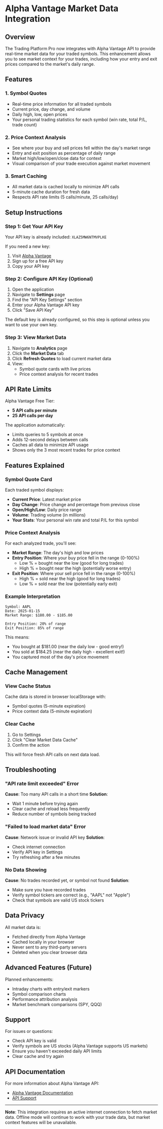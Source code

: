 # Alpha Vantage Market Data Integration

## Overview
The Trading Platform Pro now integrates with Alpha Vantage API to provide real-time market data for your traded symbols. This enhancement allows you to see market context for your trades, including how your entry and exit prices compared to the market's daily range.

## Features

### 1. **Symbol Quotes**
- Real-time price information for all traded symbols
- Current price, day change, and volume
- Daily high, low, open prices
- Your personal trading statistics for each symbol (win rate, total P/L, trade count)

### 2. **Price Context Analysis**
- See where your buy and sell prices fell within the day's market range
- Entry and exit position as percentage of daily range
- Market high/low/open/close data for context
- Visual comparison of your trade execution against market movement

### 3. **Smart Caching**
- All market data is cached locally to minimize API calls
- 5-minute cache duration for fresh data
- Respects API rate limits (5 calls/minute, 25 calls/day)

## Setup Instructions

### Step 1: Get Your API Key
Your API key is already included: `XLAZ5MW6NTMVPLKE`

If you need a new key:
1. Visit [Alpha Vantage](https://www.alphavantage.co/support/#api-key)
2. Sign up for a free API key
3. Copy your API key

### Step 2: Configure API Key (Optional)
1. Open the application
2. Navigate to **Settings** page
3. Find the "API Key Settings" section
4. Enter your Alpha Vantage API key
5. Click "Save API Key"

The default key is already configured, so this step is optional unless you want to use your own key.

### Step 3: View Market Data
1. Navigate to **Analytics** page
2. Click the **Market Data** tab
3. Click **Refresh Quotes** to load current market data
4. View:
   - Symbol quote cards with live prices
   - Price context analysis for recent trades

## API Rate Limits

Alpha Vantage Free Tier:
- **5 API calls per minute**
- **25 API calls per day**

The application automatically:
- Limits queries to 5 symbols at once
- Adds 12-second delays between calls
- Caches all data to minimize API usage
- Shows only the 3 most recent trades for price context

## Features Explained

### Symbol Quote Card
Each traded symbol displays:
- **Current Price**: Latest market price
- **Day Change**: Price change and percentage from previous close
- **Open/High/Low**: Daily price range
- **Volume**: Trading volume (in millions)
- **Your Stats**: Your personal win rate and total P/L for this symbol

### Price Context Analysis
For each analyzed trade, you'll see:
- **Market Range**: The day's high and low prices
- **Entry Position**: Where your buy price fell in the range (0-100%)
  - Low % = bought near the low (good for long trades)
  - High % = bought near the high (potentially worse entry)
- **Exit Position**: Where your sell price fell in the range (0-100%)
  - High % = sold near the high (good for long trades)
  - Low % = sold near the low (potentially early exit)

### Example Interpretation
```
Symbol: AAPL
Date: 2025-01-15
Market Range: $180.00 - $185.00

Entry Position: 20% of range
Exit Position: 85% of range
```

This means:
- You bought at $181.00 (near the daily low - good entry!)
- You sold at $184.25 (near the daily high - excellent exit!)
- You captured most of the day's price movement

## Cache Management

### View Cache Status
Cache data is stored in browser localStorage with:
- Symbol quotes (5-minute expiration)
- Price context data (5-minute expiration)

### Clear Cache
1. Go to Settings
2. Click "Clear Market Data Cache"
3. Confirm the action

This will force fresh API calls on next data load.

## Troubleshooting

### "API rate limit exceeded" Error
**Cause**: Too many API calls in a short time
**Solution**:
- Wait 1 minute before trying again
- Clear cache and reload less frequently
- Reduce number of symbols being tracked

### "Failed to load market data" Error
**Cause**: Network issue or invalid API key
**Solution**:
- Check internet connection
- Verify API key in Settings
- Try refreshing after a few minutes

### No Data Showing
**Cause**: No trades recorded yet, or symbol not found
**Solution**:
- Make sure you have recorded trades
- Verify symbol tickers are correct (e.g., "AAPL" not "Apple")
- Check that symbols are valid US stock tickers

## Data Privacy

All market data is:
- Fetched directly from Alpha Vantage
- Cached locally in your browser
- Never sent to any third-party servers
- Deleted when you clear browser data

## Advanced Features (Future)

Planned enhancements:
- Intraday charts with entry/exit markers
- Symbol comparison charts
- Performance attribution analysis
- Market benchmark comparisons (SPY, QQQ)

## Support

For issues or questions:
- Check API key is valid
- Verify symbols are US stocks (Alpha Vantage supports US markets)
- Ensure you haven't exceeded daily API limits
- Clear cache and try again

## API Documentation

For more information about Alpha Vantage API:
- [Alpha Vantage Documentation](https://www.alphavantage.co/documentation/)
- [API Support](https://www.alphavantage.co/support/)

---

**Note**: This integration requires an active internet connection to fetch market data. Offline mode will continue to work with your trade data, but market context features will be unavailable.
